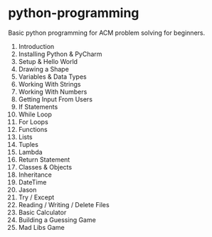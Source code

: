 # python-programming
Basic python programming for ACM problem solving for beginners. 

1. Introduction
2. Installing Python & PyCharm
3. Setup & Hello World
4. Drawing a Shape
5. Variables & Data Types
6. Working With Strings
7. Working With Numbers
8. Getting Input From Users
9. If Statements
10. While Loop
11. For Loops
12. Functions
13. Lists
14. Tuples
14. Lambda
15. Return Statement
16. Classes & Objects
17. Inheritance
18. DateTime
19. Jason
20. Try / Except
21. Reading / Writing / Delete Files
22. Basic Calculator
23. Building a Guessing Game
24. Mad Libs Game